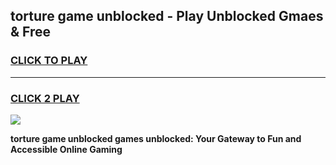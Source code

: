 
## torture game unblocked - Play Unblocked Gmaes & Free
<h3>
<a href="https://news.freeplayer.one?title=torture_game_unblocked&ref=23F">CLICK TO PLAY</a></h3>
<hr>

<h3>
<a href="https://news.freeplayer.one?title=torture_game_unblocked&ref=23F">CLICK 2 PLAY</a>
  
</h3>

<a href="https://news.freeplayer.one?title=torture_game_unblocked&ref=23F/"><img src="https://clearcache.store/games.png"></a>


**torture game unblocked games unblocked: Your Gateway to Fun and Accessible Online Gaming**
